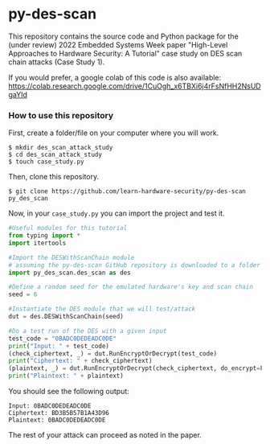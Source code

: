 # py-des-scan

This repository contains the source code and Python package for the (under review) 2022 Embedded Systems Week paper "High-Level Approaches to Hardware Security: A Tutorial" case study on DES scan chain attacks (Case Study 1).

If you would prefer, a google colab of this code is also available: https://colab.research.google.com/drive/1CuOgh_x6TBXi6j4rFsNfHH2NsUDgaYId

### How to use this repository

First, create a folder/file on your computer where you will work.
```
$ mkdir des_scan_attack_study
$ cd des_scan_attack_study
$ touch case_study.py
```

Then, clone this repository.
```
$ git clone https://github.com/learn-hardware-security/py-des-scan py_des_scan
```

Now, in your `case_study.py` you can import the project and test it.
```python
#Useful modules for this tutorial
from typing import *
import itertools

#Import the DESWithScanChain module 
# assuming the py-des-scan GitHub repository is downloaded to a folder called 'py_des_scan'
import py_des_scan.des_scan as des

#Define a random seed for the emulated hardware's key and scan chain
seed = 6

#Instantiate the DES module that we will test/attack
dut = des.DESWithScanChain(seed)

#Do a test run of the DES with a given input 
test_code = "0BADC0DEDEADC0DE"
print("Input: " + test_code)
(check_ciphertext, _) = dut.RunEncryptOrDecrypt(test_code)
print("Ciphertext: " + check_ciphertext)
(plaintext, _) = dut.RunEncryptOrDecrypt(check_ciphertext, do_encrypt=False)
print("Plaintext: " + plaintext)
```
You should see the following output:
```
Input: 0BADC0DEDEADC0DE
Ciphertext: BD3B5B57B1A43D96
Plaintext: 0BADC0DEDEADC0DE
```

The rest of your attack can proceed as noted in the paper.
